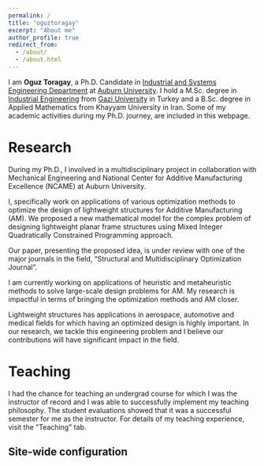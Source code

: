 ```yaml
---
permalink: /
title: "oguztoragay"
excerpt: "About me"
author_profile: true
redirect_from: 
  - /about/
  - /about.html
---
```


I am **Oguz Toragay**, a Ph.D. Candidate in [Industrial and Systems Engineering Department](https://eng.auburn.edu/insy/) at [Auburn University](http://www.auburn.edu/). I hold a M.Sc. degree in [Industrial Engineering](https://mf-em.gazi.edu.tr/?language=en_US) from [Gazi University](https://gazi.edu.tr/?language=en_US) in Turkey and a B.Sc. degree in Applied Mathematics from Khayyam University in Iran.
Some of my academic activities during my Ph.D. journey, are included in this webpage.


Research
======
During my Ph.D., I involved in a multidisciplinary project in collaboration with Mechanical Engineering and National Center for Additive Manufacturing Excellence (NCAME) at Auburn University. 

I, specifically work on applications of various optimization methods to optimize the design of lightweight structures for Additive Manufacturing (AM). We proposed a new mathematical model for the complex problem of designing lightweight planar frame structures using Mixed Integer Quadratically Constrained Programming approach. 

Our paper, presenting the proposed idea, is under review with one of the major journals in the field, “Structural and Multidisciplinary Optimization Journal”.

I am currently working on applications of heuristic and metaheuristic methods to solve large-scale design problems for AM. My research is impactful in terms of bringing the optimization methods and AM closer. 

Lightweight structures has applications in aerospace, automotive and medical fields for which having an optimized design is highly important. In our research, we tackle this engineering problem and I believe our contributions will have significant impact in the field.

Teaching
======
I had the chance for teaching an undergrad course for which I was the instructor of record and I was able to successfully implement my teaching philosophy. The student evaluations showed that it was a successful semester for me as the instructor. For details of my teaching experience, visit the "Teaching" tab.  


Site-wide configuration
------

